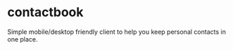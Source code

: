# contactbook
Simple mobile/desktop friendly client to help you keep personal contacts in one place.
